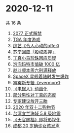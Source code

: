 # 2020-12-11

共 16 条

<!-- BEGIN ZHIHUSEARCH -->
<!-- 最后更新时间 Fri Dec 11 2020 17:06:58 GMT+0800 (CST) -->
1. [2077 正式解禁](https://www.zhihu.com/search?q=赛博朋克2077)
1. [TGA 年度游戏](https://www.zhihu.com/search?q=tga)
1. [综艺《令人心动的offer》](https://www.zhihu.com/search?q=令人心动的offer)
1. [苏宁回应「股权质押」](https://www.zhihu.com/search?q=苏宁)
1. [丁真小马珍珠回应质疑](https://www.zhihu.com/search?q=丁真小马)
1. [泡泡玛特市值破 1000 亿](https://www.zhihu.com/search?q=泡泡玛特)
1. [赵斗顺本周六刑满释放](https://www.zhihu.com/search?q=素媛案)
1. [SpaceX 星舰着陆时发生爆炸](https://www.zhihu.com/search?q=spacex)
1. [霉霉新专辑《evermore》](https://www.zhihu.com/search?q=evermore)
1. [《电锯人》动画化](https://www.zhihu.com/search?q=电锯人)
1. [部分男性对丁真的态度](https://www.zhihu.com/search?q=丁真)
1. [专家建议放开三胎](https://www.zhihu.com/search?q=三胎)
1. [2020 年双十二购物节](https://www.zhihu.com/search?q=双十二)
1. [台湾宜兰海域 5.8 级地震](https://www.zhihu.com/search?q=地震)
1. [《天官赐福》即将影视化](https://www.zhihu.com/search?q=天官赐福)
1. [成都 20 岁确诊女孩发声](https://www.zhihu.com/search?q=成都孙女)
<!-- END ZHIHUSEARCH -->
